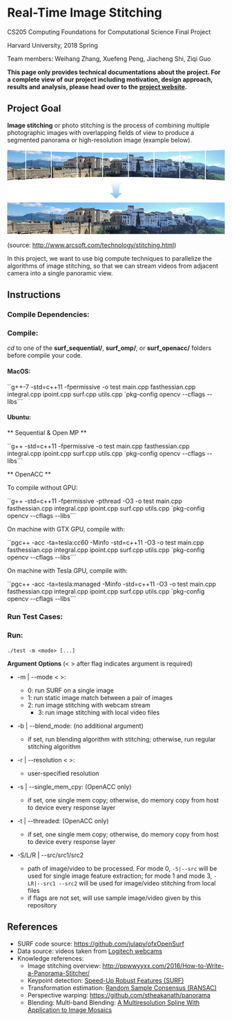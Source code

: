 # Real-Time Image Stitching
CS205 Computing Foundations for Computational Science Final Project

Harvard University, 2018 Spring

Team members: Weihang Zhang, Xuefeng Peng, Jiacheng Shi, Ziqi Guo

**This page only provides technical documentations about the project. For a complete view of our project including motivation, design approach, results and analysis, please head over to the [project website](https://cs205-stitching.github.io).** 



## Project Goal

**Image stitching** or photo stitching is the process of combining multiple photographic images with overlapping fields of view to produce a segmented panorama or high-resolution image (example below).

![](images/stitching_example.jpg)

(source: http://www.arcsoft.com/technology/stitching.html)

In this project, we want to use big compute techniques to parallelize the algorithms of image stitching, so that we can stream videos from adjacent camera into a single panoramic view.



## Instructions



### Compile Dependencies:

#### <TODO>

### Compile:

*cd* to one of the **surf_sequential/**, **surf_omp/**, or **surf_openacc/** folders before compile your code.

#### MacOS: 
``g++-7 -std=c++11 -fpermissive -o test main.cpp fasthessian.cpp integral.cpp ipoint.cpp surf.cpp utils.cpp `pkg-config opencv --cflags --libs```

#### Ubuntu: 

** Sequential & Open MP **

``g++ -std=c++11 -fpermissive -o test main.cpp fasthessian.cpp integral.cpp ipoint.cpp surf.cpp utils.cpp `pkg-config opencv --cflags --libs```

** OpenACC **

To compile without GPU: 

``g++ -std=c++11 -fpermissive -pthread -O3 -o test main.cpp fasthessian.cpp integral.cpp ipoint.cpp surf.cpp utils.cpp `pkg-config opencv --cflags --libs```

On machine with GTX GPU, compile with: 

``pgc++ -acc -ta=tesla:cc60 -Minfo -std=c++11 -O3 -o test main.cpp fasthessian.cpp integral.cpp ipoint.cpp surf.cpp utils.cpp `pkg-config opencv --cflags --libs```

On machine with Tesla GPU, compile with: 

``pgc++ -acc -ta=tesla:managed -Minfo -std=c++11 -O3 -o test main.cpp fasthessian.cpp integral.cpp ipoint.cpp surf.cpp utils.cpp `pkg-config opencv --cflags --libs```


### Run Test Cases:

#### <TODO>

### Run:

``./test -m <mode> [...]``

**Argument Options** (< > after flag indicates argument is required)

- -m | --mode < >: 

	- 0: run SURF on a single image
	- 1: run static image match between a pair of images
	- 2: run image stitching with webcam stream
        - 3: run image stitching with local video files

- -b | --blend_mode: (no additional argument)
         
	- if set, run blending algorithm with stitching; otherwise, run regular stitching algorithm

- -r | --resolution < >:

	- user-specified resolution

- -s | --single\_mem\_cpy: (OpenACC only)

	- if set, one single mem copy; otherwise, do memory copy from host to device every response layer

- -t | --threaded: (OpenACC only)

	- if set, one single mem copy; otherwise, do memory copy from host to device every response layer

- -S/L/R | --src/src1/src2 <path>
         
	- <path> path of  image/video to be processed. For mode 0, `-S|--src` will be used for single image feature extraction; for mode 1 and mode 3, `-LR|--src1 --src2` will be used for image/video stitching from local files
	- if flags are not set, will use sample image/video given by this repository


## References

- SURF code source: https://github.com/julapy/ofxOpenSurf
- Data source: videos taken from [Logitech webcams](https://www.amazon.com/Logitech-Laptop-Webcam-Design-360-Degree/dp/B004YW7WCY/ref=sr_1_8?s=pc&ie=UTF8&qid=1525394553&sr=1-8&keywords=logitech+webcam)
- Knowledge references:
  - Image stitching overview: http://ppwwyyxx.com/2016/How-to-Write-a-Panorama-Stitcher/
  - Keypoint detection: [Speed-Up Robust Features (SURF)](http://www.vision.ee.ethz.ch/~surf/eccv06.pdf)
  - Transformation estimation: [Random Sample Consensus (RANSAC)](http://www.cse.yorku.ca/~kosta/CompVis_Notes/ransac.pdf)
  - Perspective warping: https://github.com/stheakanath/panorama
  - Blending: Multi-band Blending: [A Multiresolution Spline With Application to Image Mosaics](http://persci.mit.edu/pub_pdfs/spline83.pdf)